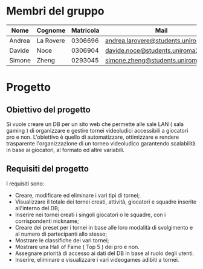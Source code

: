 # Membri del gruppo

| Nome   | Cognome   | Matricola | Mail                                 |
| ------ | --------- | --------- | ------------------------------------ |
| Andrea | La Rovere | 0306696   | andrea.larovere@students.uniroma2.eu |
| Davide | Noce      | 0306904   | davide.noce@students.uniroma2.eu     |
| Simone | Zheng     | 0293045   | simone.zheng@students.uniroma2.eu    |
# Progetto
## Obiettivo del progetto
Si vuole creare un DB per un sito web che permette alle sale LAN ( sala gaming ) di organizzare e gestire tornei videoludici accessibili a giocatori pro e non. L'obiettivo è quello di automatizzare, ottimizzare e rendere trasparente l'organizzazione di un torneo videoludico garantendo scalabilità in base ai giocatori, al formato ed altre variabili.
## Requisiti del progetto
I requisiti sono:
- Creare, modificare ed eliminare i vari tipi di tornei;
- Visualizzare il totale dei tornei creati, attività, giocatori e squadre inserite all'interno del DB;
- Inserire nei tornei creati i singoli giocatori o le squadre, con i corrispondenti nickname;
- Creare dei preset per i tornei in base alle loro modalità di svolgimento e al numero di partecipanti allo stesso;
- Mostrare le classifiche dei vari tornei;
- Mostrare una Hall of Fame ( Top 5 ) dei pro e non.
- Assegnare priorità di accesso ai dati del DB in base al ruolo degli utenti.
- Inserire, eliminare e visualizzare i vari videogames adibiti a tornei.